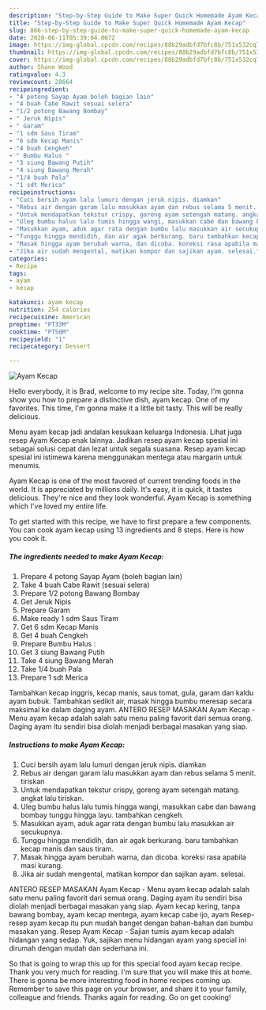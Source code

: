 ```yaml
---
description: "Step-by-Step Guide to Make Super Quick Homemade Ayam Kecap"
title: "Step-by-Step Guide to Make Super Quick Homemade Ayam Kecap"
slug: 866-step-by-step-guide-to-make-super-quick-homemade-ayam-kecap
date: 2020-06-11T05:39:04.007Z
image: https://img-global.cpcdn.com/recipes/88b29adbfd7bfc8b/751x532cq70/ayam-kecap-foto-resep-utama.jpg
thumbnail: https://img-global.cpcdn.com/recipes/88b29adbfd7bfc8b/751x532cq70/ayam-kecap-foto-resep-utama.jpg
cover: https://img-global.cpcdn.com/recipes/88b29adbfd7bfc8b/751x532cq70/ayam-kecap-foto-resep-utama.jpg
author: Shane Wood
ratingvalue: 4.3
reviewcount: 28664
recipeingredient:
- "4 potong Sayap Ayam boleh bagian lain"
- "4 buah Cabe Rawit sesuai selera"
- "1/2 potong Bawang Bombay"
- " Jeruk Nipis"
- " Garam"
- "1 sdm Saus Tiram"
- "6 sdm Kecap Manis"
- "4 buah Cengkeh"
- " Bumbu Halus "
- "3 siung Bawang Putih"
- "4 siung Bawang Merah"
- "1/4 buah Pala"
- "1 sdt Merica"
recipeinstructions:
- "Cuci bersih ayam lalu lumuri dengan jeruk nipis. diamkan"
- "Rebus air dengan garam lalu masukkan ayam dan rebus selama 5 menit. tiriskan"
- "Untuk mendapatkan tekstur crispy, goreng ayam setengah matang. angkat lalu tiriskan."
- "Uleg bumbu halus lalu tumis hingga wangi, masukkan cabe dan bawang bombay tunggu hingga layu. tambahkan cengkeh."
- "Masukkan ayam, aduk agar rata dengan bumbu lalu masukkan air secukupnya."
- "Tunggu hingga mendidih, dan air agak berkurang. baru tambahkan kecap manis dan saus tiram."
- "Masak hingga ayam berubah warna, dan dicoba. koreksi rasa apabila masi kurang."
- "Jika air sudah mengental, matikan kompor dan sajikan ayam. selesai."
categories:
- Recipe
tags:
- ayam
- kecap

katakunci: ayam kecap 
nutrition: 254 calories
recipecuisine: American
preptime: "PT33M"
cooktime: "PT50M"
recipeyield: "1"
recipecategory: Dessert

---
```



![Ayam Kecap](https://img-global.cpcdn.com/recipes/88b29adbfd7bfc8b/751x532cq70/ayam-kecap-foto-resep-utama.jpg)

Hello everybody, it is Brad, welcome to my recipe site. Today, I'm gonna show you how to prepare a distinctive dish, ayam kecap. One of my favorites. This time, I'm gonna make it a little bit tasty. This will be really delicious.

Menu ayam kecap jadi andalan kesukaan keluarga Indonesia. Lihat juga resep Ayam Kecap enak lainnya. Jadikan resep ayam kecap spesial ini sebagai solusi cepat dan lezat untuk segala suasana. Resep ayam kecap spesial ini istimewa karena menggunakan mentega atau margarin untuk menumis.

Ayam Kecap is one of the most favored of current trending foods in the world. It is appreciated by millions daily. It's easy, it is quick, it tastes delicious. They're nice and they look wonderful. Ayam Kecap is something which I've loved my entire life.


To get started with this recipe, we have to first prepare a few components. You can cook ayam kecap using 13 ingredients and 8 steps. Here is how you cook it.

<!--inarticleads1-->

##### The ingredients needed to make Ayam Kecap:

1. Prepare 4 potong Sayap Ayam (boleh bagian lain)
1. Take 4 buah Cabe Rawit (sesuai selera)
1. Prepare 1/2 potong Bawang Bombay
1. Get  Jeruk Nipis
1. Prepare  Garam
1. Make ready 1 sdm Saus Tiram
1. Get 6 sdm Kecap Manis
1. Get 4 buah Cengkeh
1. Prepare  Bumbu Halus :
1. Get 3 siung Bawang Putih
1. Take 4 siung Bawang Merah
1. Take 1/4 buah Pala
1. Prepare 1 sdt Merica


Tambahkan kecap inggris, kecap manis, saus tomat, gula, garam dan kaldu ayam bubuk. Tambahkan sedikit air, masak hingga bumbu meresap secara maksimal ke dalam daging ayam. ANTERO RESEP MASAKAN Ayam Kecap - Menu ayam kecap adalah salah satu menu paling favorit dari semua orang. Daging ayam itu sendiri bisa diolah menjadi berbagai masakan yang siap. 

<!--inarticleads2-->

##### Instructions to make Ayam Kecap:

1. Cuci bersih ayam lalu lumuri dengan jeruk nipis. diamkan
1. Rebus air dengan garam lalu masukkan ayam dan rebus selama 5 menit. tiriskan
1. Untuk mendapatkan tekstur crispy, goreng ayam setengah matang. angkat lalu tiriskan.
1. Uleg bumbu halus lalu tumis hingga wangi, masukkan cabe dan bawang bombay tunggu hingga layu. tambahkan cengkeh.
1. Masukkan ayam, aduk agar rata dengan bumbu lalu masukkan air secukupnya.
1. Tunggu hingga mendidih, dan air agak berkurang. baru tambahkan kecap manis dan saus tiram.
1. Masak hingga ayam berubah warna, dan dicoba. koreksi rasa apabila masi kurang.
1. Jika air sudah mengental, matikan kompor dan sajikan ayam. selesai.


ANTERO RESEP MASAKAN Ayam Kecap - Menu ayam kecap adalah salah satu menu paling favorit dari semua orang. Daging ayam itu sendiri bisa diolah menjadi berbagai masakan yang siap. Ayam kecap kering, tanpa bawang bombay, ayam kecap mentega, ayam kecap cabe ijo, ayam Resep-resep ayam kecap itu pun mudah banget dengan bahan-bahan dan bumbu masakan yang. Resep Ayam Kecap - Sajian tumis ayam kecap adalah hidangan yang sedap. Yuk, sajikan menu hidangan ayam yang special ini dirumah dengan mudah dan sederhana ini. 

So that is going to wrap this up for this special food ayam kecap recipe. Thank you very much for reading. I'm sure that you will make this at home. There is gonna be more interesting food in home recipes coming up. Remember to save this page on your browser, and share it to your family, colleague and friends. Thanks again for reading. Go on get cooking!
